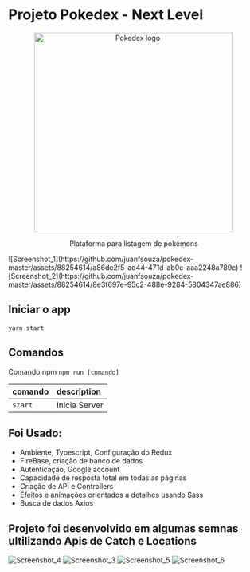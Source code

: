 # Projeto Pokedex - Next Level
<p align="center">
  <img alt="Pokedex logo" src="https://github.com/juanfsouza/pokedex-master/assets/88254614/d397b83f-8a31-4d12-aa71-52270a3c5469"
 width="400px" />
</p>

<p align="center" fontSize="60px">
  Plataforma para listagem de pokémons
</p>
![Screenshot_1](https://github.com/juanfsouza/pokedex-master/assets/88254614/a86de2f5-ad44-471d-ab0c-aaa2248a789c)
![Screenshot_2](https://github.com/juanfsouza/pokedex-master/assets/88254614/8e3f697e-95c2-488e-9284-5804347ae886)

## Iniciar o app

```shell or bash..
yarn start
```

## Comandos 

Comando npm `npm run [comando]`

| comando         | description                              |
| :-------------- | :--------------------------------------- |
| `start`           | Inicia Server |

## Foi Usado:

- Ambiente, Typescript, Configuração do Redux
- FireBase, criação de banco de dados
- Autenticação, Google account
- Capacidade de resposta total em todas as páginas
- Criação de API e Controllers
- Efeitos e animações orientados a detalhes usando Sass
- Busca de dados Axios

## Projeto foi desenvolvido em  algumas semnas ultilizando Apis de Catch e Locations
![Screenshot_4](https://github.com/juanfsouza/pokedex-master/assets/88254614/dfaef6fe-66be-41a6-99c6-0c30f2e492ad)
![Screenshot_3](https://github.com/juanfsouza/pokedex-master/assets/88254614/95e14df2-e9fe-4033-9589-b3810f0fcfe7)
![Screenshot_5](https://github.com/juanfsouza/pokedex-master/assets/88254614/ffa5bbf6-b533-4e42-93ad-f44e580875a5)
![Screenshot_6](https://github.com/juanfsouza/pokedex-master/assets/88254614/9fa562b3-4cc9-4b15-9e0f-fb4cba3dba4b)
